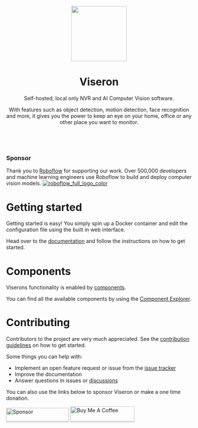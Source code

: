 <div align="center">
    <a href="https://github.com/roflcoopter/viseron">
        <img width="150" height="150" src="docs/static/img/viseron-logo.svg">
    </a>
    <br>
    <h1>Viseron</h1>
    <p>
        Self-hosted, local only NVR and AI Computer Vision software.
    </p>
    <p>
        With features such as object detection, motion detection, face recognition and more, it gives you the power to keep an eye on your home, office or any other place you want to monitor.
    </p>
    <h1></h1>
    <br>
</div>

### Sponsor

Thank you to [Roboflow](https://roboflow.com/?ref=tensorrt_demos) for supporting our work. Over 500,000 developers and machine learning engineers use Roboflow to build and deploy computer vision models. 
[![roboflow_full_logo_color](https://github.com/jkjung-avt/tensorrt_demos/assets/173217521/dc78877e-ce4f-4cfb-bad0-9417b950e1ff)](https://roboflow.com/?ref=tensorrt_demos)
 


# Getting started

Getting started is easy! You simply spin up a Docker container and edit the configuration file using the built in web interface.

Head over to the [documentation](https://viseron.netlify.app) and follow the instructions on how to get started.

# Components

Viserons functionality is enabled by [components](https://viseron.netlify.app/docs/documentation/configuration#components).

You can find all the available components by using the [Component Explorer](https://viseron.netlify.app/components-explorer/).

# Contributing

Contributors to the project are very much appreciated.
See the [contribution guidelines](https://viseron.netlify.app/docs/contributing) on how to get started.

Some things you can help with:

- Implement an open feature request or issue from the [issue tracker](https://github.com/roflcoopter/viseron/issues)
- Improve the documentation
- Answer questions in issues or [discussions](https://github.com/roflcoopter/viseron/discussions)

You can also use the links below to sponsor Viseron or make a one time donation.

<a href="https://github.com/sponsors/roflcoopter" target="_blank"><img src="docs/static/img/sponsor_button.png" alt="Sponsor" style="height: 37px !important;width: 170px !important;box-shadow: 0px 3px 2px 0px rgba(190, 190, 190, 0.5) !important;-webkit-box-shadow: 0px 3px 2px 0px rgba(190, 190, 190, 0.5)" ></a>
<a href="https://www.buymeacoffee.com/roflcoopter" target="_blank"><img src="https://www.buymeacoffee.com/assets/img/custom_images/orange_img.png" alt="Buy Me A Coffee" style="height: 41px !important;width: 174px !important;box-shadow: 0px 3px 2px 0px rgba(190, 190, 190, 0.5) !important;-webkit-box-shadow: 0px 3px 2px 0px rgba(190, 190, 190, 0.5) !important;" ></a>
